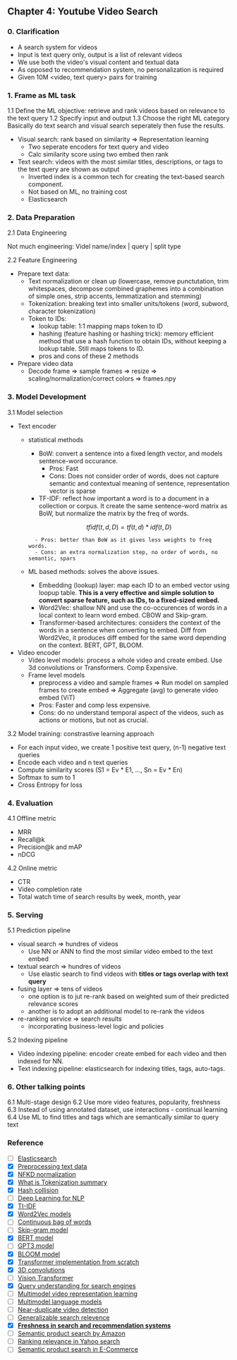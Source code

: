 ## Chapter 4: Youtube Video Search

### 0. Clarification
- A search system for videos
- Input is text query only, output is a list of relevant videos
- We use both the video's visual content and textual data
- As opposed to recommendation system, no personalization is required
- Given 10M <video, text query> pairs for training

### 1. Frame as ML task
1.1 Define the ML objective: retrieve and rank videos based on relevance to the text query
1.2 Specify input and output
1.3 Choose the right ML category
Basically do text search and visual search seperately then fuse the results.
- Visual search: rank based on similarity => Representation learning
    - Two seperate encoders for text query and video
    - Calc similarity score using two embed then rank
- Text search: videos with the most similar titles, descriptions, or tags to the text query are shown as output
    - Inverted index is a common tech for creating the text-based search component. 
    - Not based on ML, no training cost
    - Elasticsearch

### 2. Data Preparation
2.1 Data Engineering

Not much engineering: Videl name/index | query | split type

2.2 Feature Engineering

- Prepare text data: 
    - Text normalization or clean up (lowercase, remove punctutation, trim whitespaces, decompose combined graphemes into a combination of simple ones, strip accents, lemmatization and stemming)
    - Tokenization: breaking text into smaller units/tokens (word, subword, character tokenization)
    - Token to IDs: 
        - lookup table: 1:1 mapping maps token to ID
        - hashing (feature hashing or hashing trick): memory efficient method that use a hash function to obtain IDs, without keeping a lookup table. Still maps tokens to ID.
        - pros and cons of these 2 methods
- Prepare video data
    - Decode frame => sample frames => resize => scaling/normalization/correct colors => frames.npy

### 3. Model Development
3.1 Model selection
- Text encoder
    - statistical methods
        - BoW: convert a sentence into a fixed length vector, and models sentence-word occurance.
            - Pros: Fast
            - Cons: Does not consider order of words, does not capture semantic and contextual meaning of sentence, representation vector is sparse
        - TF-IDF: reflect how important a word is to a document in a collection or corpus. It create the same sentence-word matrix as BoW, but normalize the matrix by the freq of words.

        ```math
        tfidf(t, d, D) = tf(t, d) * idf(t, D)
        ```

            - Pros: better than BoW as it gives less weights to freq words.
            - Cons: an extra normalization step, no order of words, no semantic, spars
    - ML based methods: solves the above issues.
        - Embedding (lookup) layer: map each ID to an embed vector using loopup table. **This is a very effective and simple solution to convert sparse feature, such as IDs, to  a fixed-sized embed.**
        - Word2Vec: shallow NN and use the co-occurences of words in a local context to learn word embed. CBOW and Skip-gram.
        - Transformer-based architectures: considers the context of the words in a sentence when converting to embed. Diff from Word2Vec, it produces diff embed for the same word depending on the context. BERT, GPT, BLOOM.
- Video encoder
    - Video level models: process a whole video and create embed. Use 3d convolutions or Transformers. Comp Expensive.
    - Frame level models
        - preprocess a video and sample frames => Run model on sampled frames to create embed => Aggregate (avg) to generate video embed (ViT)
        - Pros: Faster and comp less expensive.
        - Cons: do no understand temporal aspect of the videos, such as actions or motions, but not as crucial.

3.2 Model training: constrastive learning approach
- For each input video, we create 1 positive text query, (n-1) negative text queries
- Encode each video and n text queries
- Compute similarity scores (S1 = Ev * E1, ..., Sn = Ev * En)
- Softmax to sum to 1
- Cross Entropy for loss

### 4. Evaluation
4.1 Offline metric
- MRR
- Recall@k
- Precision@k and mAP
- nDCG

4.2 Online metric
- CTR
- Video completion rate
- Total watch time of search results by week, month, year

### 5. Serving
5.1 Prediction pipeline
- visual search => hundres of videos
    - Use NN or ANN to find the most similar video embed to the text embed
- textual search => hundres of videos
    - Use elastic search to find videos with **titles or tags overlap with text query**
- fusing layer => tens of videos
    - one option is to jut re-rank based on weighted sum of their predicted relevance scores
    - another is to adopt an additional model to re-rank the videos
- re-ranking service => search results
    - incorporating business-level logic and policies

5.2 Indexing pipeline
- Video indexing pipeline: encoder create embed for each video and then indexed for NN.
- Text indexing pipeline: elasticsearch for indexing titles, tags, auto-tags.

### 6. Other talking points
6.1 Multi-stage design
6.2 Use more video features, popularity, freshness
6.3 Instead of using annotated dataset, use interactions - continual learning
6.4 Use ML to find titles and tags which are semantically similar to query text

### Reference
- [ ] [Elasticsearch](https://www.tutorialspoint.com/elasticsearch/elasticsearch_query_dsl.htm)
- [x] [Preprocessing text data](https://huggingface.co/docs/transformers/preprocessing)
- [x] [NFKD normalization](http://unicode.org/reports/tr15/)
- [x] [What is Tokenization summary](https://huggingface.co/docs/transformers/tokenizer_summary)
- [x] [Hash collision](https://en.wikipedia.org/wiki/Hash_collision)
- [ ] [Deep Learning for NLP](http://cs224d.stanford.edu/lecture_notes/notes1.pdf)
- [x] [TI-IDF](https://en.wikipedia.org/wiki/Tf%E2%80%93idf)
- [x] [Word2Vec models](https://www.tensorflow.org/text/tutorials/word2vec)
- [ ] [Continuous bag of words](https://www.kdnuggets.com/2018/04/implementing-deep-learning-methods-feature-engineering-text-data-cbow.html)
- [ ] [Skip-gram model](http://mccormickml.com/2016/04/19/word2vec-tutorial-the-skip-gram-model/)
- [x] [BERT model](https://arxiv.org/abs/1810.04805)
- [ ] [GPT3 model](https://arxiv.org/abs/2005.14165)
- [x] [BLOOM model](https://bigscience.huggingface.co/blog/bloom)
- [x] [Transformer implementation from scratch](https://peterbloem.nl/blog/transformers)
- [x] [3D convolutions](https://www.kaggle.com/code/shivamb/3d-convolutions-understanding-use-case/notebook)
- [ ] [Vision Transformer](https://arxiv.org/abs/2010.11929)
- [x] [Query understanding for search engines](https://www.linkedin.com/pulse/ai-query-understanding-daniel-tunkelang/)
- [ ] [Multimodel video representation learning](https://arxiv.org/abs/2012.04124)
- [ ] [Multimodel language models](https://arxiv.org/abs/2107.00676)
- [ ] [Near-duplicate video detection](https://arxiv.org/abs/2005.07356)
- [ ] [Generalizable search relevence](https://livebook.manning.com/book/ai-powered-search/chapter-10/v-10/1)
- [x] [**Freshness in search and recommendation systems**](https://developers.google.com/machine-learning/recommendation/dnn/re-ranking)
- [ ] [Semantic product search by Amazon](https://arxiv.org/pdf/1907.00937.pdf)
- [ ] [Ranking relevance in Yahoo search](https://www.kdd.org/kdd2016/papers/files/adf0361-yinA.pdf)
- [ ] [Semantic product search in E-Commerce](https://arxiv.org/abs/2008.08180)